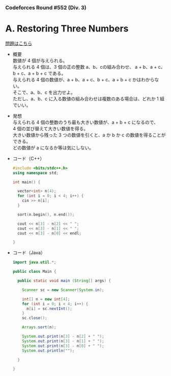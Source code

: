 ### Codeforces Round #552 (Div. 3)

# A. Restoring Three Numbers

  [問題はこちら](https://codeforces.com/problemset/problem/1154/A)
  
- 概要<br>
  数値が 4 個が与えられる。<br>
  与えられる 4 個は、3 個の正の整数 a、b、cの組み合わせ、 a + b、a + c、b + c、a + b + c である。<br>
  与えられる 4 個の数値が、a + b、a + c、b + c、a + b + c かはわからない。<br>
  そこで、a、b、c を出力せよ。<br>
  ただし、a、b、c に入る数値の組み合わせは複数のある場合は、どれか 1 組でいい。<br>

  
- 発想<br>
  与えられる 4 個の整数のうち最も大きい数値が、a + b + c になるので、<br>
  4 個の並び替えて大きい数値を得る。<br>
  大きい数値から残った 3 つの数値を引くと、a か b か c の数値を得ることができる。<br>
  どの数値が a になるか等は気にしない。
  
  
- コード（C++）

  ```cpp
  #include <bits/stdc++.h>
  using namespace std;

  int main() {

    vector<int> n(4);
    for (int i = 0; i < 4; i++) {
      cin >> n[i];
    }

    sort(n.begin(), n.end());

    cout << n[3] - n[2] << " ";
    cout << n[3] - n[1] << " ";
    cout << n[3] - n[0] << endl;

  }
  ```
  
- コード（Java）

  ```java
  import java.util.*;

  public class Main {

    public static void main (String[] args) {

      Scanner sc = new Scanner(System.in);

      int[] n = new int[4];
      for (int i = 0; i < 4; i++) {
        n[i] = sc.nextInt();
      }
      sc.close();

      Arrays.sort(n);

      System.out.print(n[3] - n[2] + " ");
      System.out.print(n[3] - n[1] + " ");
      System.out.print(n[3] - n[0] + " ");
      System.out.println("");

    }

  }
  ```
    